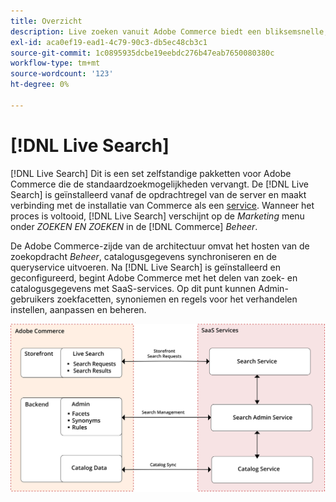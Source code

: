 ```yaml
---
title: Overzicht
description: Live zoeken vanuit Adobe Commerce biedt een bliksemsnelle, superrelevante en intuïtieve zoekervaring.
exl-id: aca0ef19-ead1-4c79-90c3-db5ec48cb3c1
source-git-commit: 1c0895935dcbe19eebdc276b47eab7650080380c
workflow-type: tm+mt
source-wordcount: '123'
ht-degree: 0%

---
```


# [!DNL Live Search]

[!DNL Live Search] Dit is een set zelfstandige pakketten voor Adobe Commerce die de standaardzoekmogelijkheden vervangt. De [!DNL Live Search] is geïnstalleerd vanaf de opdrachtregel van de server en maakt verbinding met de installatie van Commerce als een [service](../landing/saas.md). Wanneer het proces is voltooid, [!DNL Live Search] verschijnt op de *Marketing* menu onder *ZOEKEN EN ZOEKEN* in de [!DNL Commerce] *Beheer*.

De Adobe Commerce-zijde van de architectuur omvat het hosten van de zoekopdracht *Beheer*, catalogusgegevens synchroniseren en de queryservice uitvoeren. Na [!DNL Live Search] is geïnstalleerd en geconfigureerd, begint Adobe Commerce met het delen van zoek- en catalogusgegevens met SaaS-services. Op dit punt kunnen Admin-gebruikers zoekfacetten, synoniemen en regels voor het verhandelen instellen, aanpassen en beheren.

![Architectuurdiagram van Live Search](assets/architecture-diagram.svg)

